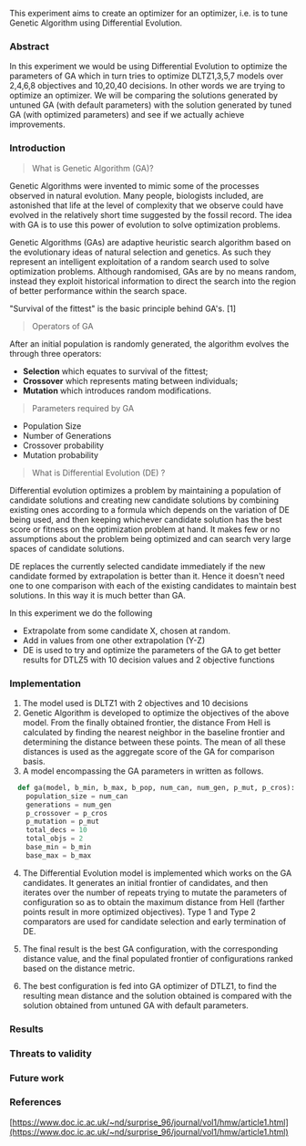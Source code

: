 This experiment aims to create an optimizer for an optimizer, i.e. is to tune Genetic Algorithm using Differential Evolution.

### Abstract

In this experiment we would be using Differential Evolution to optimize the parameters of GA which in turn tries to optimize DLTZ1,3,5,7 models over 2,4,6,8 objectives and 10,20,40 decisions. 
In other words we are trying to optimize an optimizer. We will be comparing the solutions generated by untuned GA (with default parameters) with the solution generated by tuned GA (with optimized parameters) and see if we actually achieve improvements.

### Introduction

> What is Genetic Algorithm (GA)?

Genetic Algorithms were invented to mimic some of the processes observed in natural evolution. Many people, biologists included, are astonished that life at the level of complexity that we observe could have evolved in the relatively short time suggested by the fossil record. The idea with GA is to use this power of evolution to solve optimization problems.

Genetic Algorithms (GAs) are adaptive heuristic search algorithm based on the evolutionary ideas of natural selection and genetics. As such they represent an intelligent exploitation of a random search used to solve optimization problems. Although randomised, GAs are by no means random, instead they exploit historical information to direct the search into the region of better performance within the search space.

"Survival of the fittest" is the basic principle behind GA's. [1]

> Operators of GA

After an initial population is randomly generated, the algorithm evolves the through three operators:
* **Selection** which equates to survival of the fittest;
* **Crossover** which represents mating between individuals;
* **Mutation** which introduces random modifications.

> Parameters required by GA

* Population Size
* Number of Generations
* Crossover probability
* Mutation probability 

> What is Differential Evolution (DE) ?

Differential evolution optimizes a problem by maintaining a population of candidate solutions and creating new candidate solutions by combining existing ones according to a formula which depends on
 the variation of DE being used, and then keeping whichever candidate solution has the best score or fitness on the optimization problem at hand. It makes few or no assumptions about the problem being optimized and can search very large spaces of candidate solutions.

DE replaces the currently selected candidate immediately if the new candidate formed by extrapolation is better than it. Hence it doesn't need one to one comparison with each of the existing candidates to maintain best solutions. In this way it is much better than GA.

In this experiment we do the following
* Extrapolate from some candidate X, chosen at random.
* Add in values from one other extrapolation (Y-Z)
* DE is used to try and optimize the parameters of the GA to get better results for DTLZ5 with 10 decision values and 2 objective functions

### Implementation

1. The model used is DLTZ1 with 2 objectives and 10 decisions
2. Genetic Algorithm is developed to optimize the objectives of the above model. From the finally obtained frontier, the distance From Hell is calculated by finding the nearest neighbor in the baseline frontier and determining the distance between these points. The mean of all these distances is used as the 
aggregate score of the GA for comparison basis.
3. A model encompassing the GA parameters in written as follows. 

```python
  def ga(model, b_min, b_max, b_pop, num_can, num_gen, p_mut, p_cros):
    population_size = num_can
    generations = num_gen 
    p_crossover = p_cros 
    p_mutation = p_mut 
    total_decs = 10
    total_objs = 2
    base_min = b_min
    base_max = b_max
```

4. The Differential Evolution model is implemented which works on the GA candidates. It generates an
initial frontier of candidates, and then iterates over the number of repeats trying to mutate the parameters of configuration so as to obtain the maximum distance from Hell (farther points result in more optimized objectives). Type 1 and Type 2 comparators are used for 
candidate selection and early termination of DE.

5. The final result is the best GA configuration, with the corresponding distance value, and the final populated frontier of configurations ranked based on the distance metric.
6. The best configuration is fed into GA optimizer of DTLZ1, to find the resulting mean distance and the solution obtained is compared with the solution obtained from untuned GA with default parameters.

### Results


### Threats to validity


### Future work



### References
[https://www.doc.ic.ac.uk/~nd/surprise_96/journal/vol1/hmw/article1.html](https://www.doc.ic.ac.uk/~nd/surprise_96/journal/vol1/hmw/article1.html)
